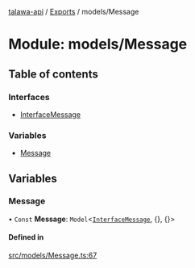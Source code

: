 [talawa-api](../README.md) / [Exports](../modules.md) / models/Message

# Module: models/Message

## Table of contents

### Interfaces

- [InterfaceMessage](../interfaces/models_Message.InterfaceMessage.md)

### Variables

- [Message](models_Message.md#message)

## Variables

### Message

• `Const` **Message**: `Model`<[`InterfaceMessage`](../interfaces/models_Message.InterfaceMessage.md), {}, {}\>

#### Defined in

[src/models/Message.ts:67](https://github.com/Nitya-Pasrija/talawa-api/blob/80ec51a/src/models/Message.ts#L67)
